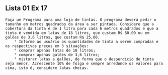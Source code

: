 ## Lista 01 Ex 17

    Faça um Programa para uma loja de tintas. O programa deverá pedir o tamanho em metros quadrados da área a ser pintada. Considere que a cobertura da tinta é de 1 litro para cada 6 metros quadrados e que a tinta é vendida em latas de 18 litros, que custam R$ 80,00 ou em galões de 3,6 litros, que custam R$ 25,00.
        ° Informe ao usuário as quantidades de tinta a serem compradas e os respectivos preços em 3 situações:
        ° comprar apenas latas de 18 litros;
        ° comprar apenas galões de 3,6 litros;
        ° misturar latas e galões, de forma que o desperdício de tinta seja menor. Acrescente 10% de folga e sempre arredonde os valores para cima, isto é, considere latas cheias.
